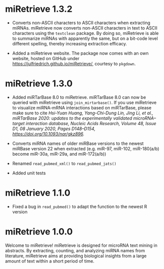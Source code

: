 # miRetrieve 1.3.2

* Converts non-ASCII characters to ASCII characters when
extracting miRNAs. miRetrieve now converts non-ASCII characters in text
to ASCII characters using the `textclean` package. By doing so, miRetrieve
is able to summarize miRNAs with apparently the same, but on a bit-code level
different spelling, thereby increasing extraction efficacy.

* Added a miRetrieve website. The package now comes with an own website,
hosted on GitHub under https://julfriedrich.github.io/miRetrieve/, courtesy to 
`pkgdown`.

# miRetrieve 1.3.0

* Added miRTarBase 8.0 to miRetrieve. miRTarBase 8.0 can now be queried
with miRetrieve using `join_mirtarbase()`.
If you use miRetrieve to visualize miRNA-mRNA interactions based on miRTarBase, please 
make sure to cite *Hsi-Yuan Huang, Yang-Chi-Dung Lin, Jing Li, et al.,
miRTarBase 2020: updates to the experimentally validated microRNA–target
interaction database, Nucleic Acids Research, Volume 48, Issue D1,
08 January 2020, Pages D148–D154, https://doi.org/10.1093/nar/gkz896.*

* Converts miRNA names of older miRBase versions to the newest miRBase version 22 
when extracted (e.g. miR-97, miR-102, miR-180(a/b) become miR-30a, miR-29a, 
and miR-172(a/b))

* Renamed `read_pubmed_xml()` to `read_pubmed_jats()`

* Added unit tests

# miRetrieve 1.1.0

* Fixed a bug in `read_pubmed()` to adapt the function to the newest 
R version

# miRetrieve 1.0.0

Welcome to miRetrieve! 
miRetrieve is designed for microRNA text mining in abstracts. 
By extracting, counting, and analyzing miRNA names from literature, miRetrieve 
aims at providing biological insights from a large amount of text within a short 
period of time.

